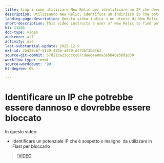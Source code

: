 ```yaml
---
title: Scopri come utilizzare New Relic per identificare un IP che deve essere bloccato
description: Utilizzando New Relic, identifica un indirizzo ip che potrebbe essere dannoso in natura.  Una volta determinato l’IP, questo viene utilizzato in Flast per impedirgli di accedere all’applicazione
landing-page-description: Questo video indica a un utente di New Relic di trovare potenziali indirizzi IP che potrebbero dover essere bloccati dall’accesso al sito.
short-description: This video instructs a user of New Relic to find potential IP addresses that may need to be blocked form accessing the site.
kt: 11566
doc-type: video
audience: all
activity: use
last-substantial-update: 2022-12-9
exl-id: 2bd28c6f-5139-485b-a439-dd7dbf2b6f62
source-git-commit: 67d21ca23cdccc87cdeed4a08a3ebb48e5bd1030
workflow-type: tm+mt
source-wordcount: '99'
ht-degree: 0%

---
```


# Identificare un IP che potrebbe essere dannoso e dovrebbe essere bloccato

In questo video:

- Identificare un potenziale IP che è sospetto o maligno &#x200B; da utilizzare in Flast per bloccarlo

>[!VIDEO](https://video.tv.adobe.com/v/3412088/)
